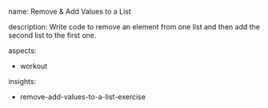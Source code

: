 name: Remove & Add Values to a List

description: Write code to remove an element from one list and then add the second list to the first one.

aspects:
  - workout

insights:
  - remove-add-values-to-a-list-exercise
